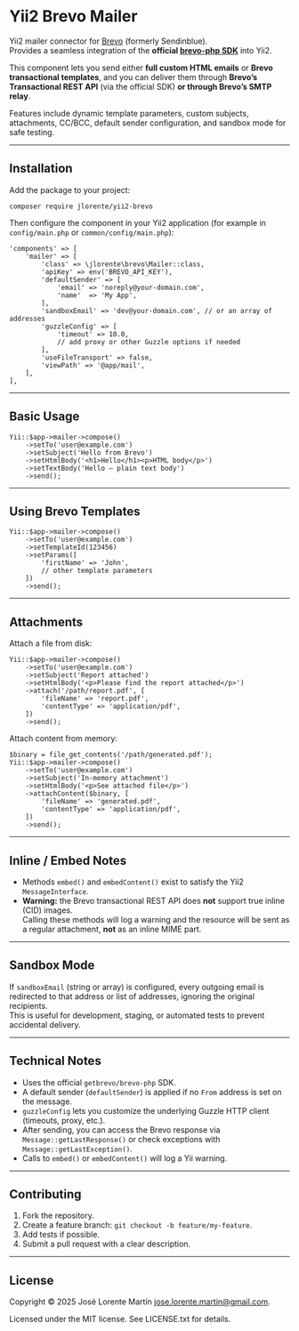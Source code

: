 # Yii2 Brevo Mailer

Yii2 mailer connector for [Brevo](https://www.brevo.com) (formerly Sendinblue).  
Provides a seamless integration of the **official [brevo-php SDK](https://github.com/getbrevo/brevo-php)** into Yii2.

This component lets you send either **full custom HTML emails** or **Brevo transactional templates**, and you can deliver them through **Brevo’s Transactional REST API** (via the official SDK) **or through Brevo’s SMTP relay**.

Features include dynamic template parameters, custom subjects, attachments, CC/BCC, default sender configuration, and sandbox mode for safe testing.

---

## Installation

Add the package to your project:

    composer require jlorente/yii2-brevo

Then configure the component in your Yii2 application (for example in `config/main.php` or `common/config/main.php`):

    'components' => [
        'mailer' => [
            'class' => \jlorente\brevo\Mailer::class,
            'apiKey' => env('BREVO_API_KEY'),
            'defaultSender' => [
                'email' => 'noreply@your-domain.com',
                'name'  => 'My App',
            ],
            'sandboxEmail' => 'dev@your-domain.com', // or an array of addresses
            'guzzleConfig' => [
                'timeout' => 10.0,
                // add proxy or other Guzzle options if needed
            ],
            'useFileTransport' => false,
            'viewPath' => '@app/mail',
        ],
    ],

---

## Basic Usage

    Yii::$app->mailer->compose()
        ->setTo('user@example.com')
        ->setSubject('Hello from Brevo')
        ->setHtmlBody('<h1>Hello</h1><p>HTML body</p>')
        ->setTextBody('Hello — plain text body')
        ->send();

---

## Using Brevo Templates

    Yii::$app->mailer->compose()
        ->setTo('user@example.com')
        ->setTemplateId(123456)
        ->setParams([
            'firstName' => 'John',
            // other template parameters
        ])
        ->send();

---

## Attachments

Attach a file from disk:

    Yii::$app->mailer->compose()
        ->setTo('user@example.com')
        ->setSubject('Report attached')
        ->setHtmlBody('<p>Please find the report attached</p>')
        ->attach('/path/report.pdf', [
            'fileName' => 'report.pdf',
            'contentType' => 'application/pdf',
        ])
        ->send();

Attach content from memory:

    $binary = file_get_contents('/path/generated.pdf');
    Yii::$app->mailer->compose()
        ->setTo('user@example.com')
        ->setSubject('In-memory attachment')
        ->setHtmlBody('<p>See attached file</p>')
        ->attachContent($binary, [
            'fileName' => 'generated.pdf',
            'contentType' => 'application/pdf',
        ])
        ->send();

---

## Inline / Embed Notes

* Methods `embed()` and `embedContent()` exist to satisfy the Yii2 `MessageInterface`.
* **Warning:** the Brevo transactional REST API does **not** support true inline (CID) images.  
  Calling these methods will log a warning and the resource will be sent as a regular attachment, **not** as an inline MIME part.

---

## Sandbox Mode

If `sandboxEmail` (string or array) is configured, every outgoing email is redirected to that address or list of addresses, ignoring the original recipients.  
This is useful for development, staging, or automated tests to prevent accidental delivery.

---

## Technical Notes

* Uses the official `getbrevo/brevo-php` SDK.
* A default sender (`defaultSender`) is applied if no `From` address is set on the message.
* `guzzleConfig` lets you customize the underlying Guzzle HTTP client (timeouts, proxy, etc.).
* After sending, you can access the Brevo response via `Message::getLastResponse()` or check exceptions with `Message::getLastException()`.
* Calls to `embed()` or `embedContent()` will log a Yii warning.

---

## Contributing

1. Fork the repository.
2. Create a feature branch: `git checkout -b feature/my-feature`.
3. Add tests if possible.
4. Submit a pull request with a clear description.

---

## License
Copyright &copy; 2025 José Lorente Martín <jose.lorente.martin@gmail.com>.

Licensed under the MIT license. See LICENSE.txt for details.